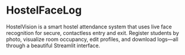 # HostelFaceLog
HostelVision is a smart hostel attendance system that uses live face recognition for secure, contactless entry and exit. Register students by photo, visualize room occupancy, edit profiles, and download logs—all through a beautiful Streamlit interface.
